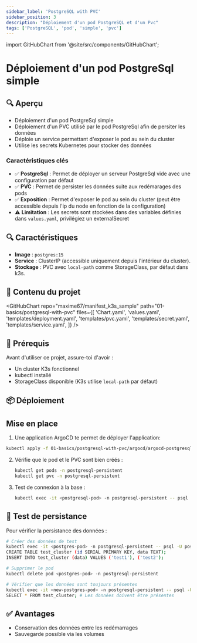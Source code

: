 ```yaml
---
sidebar_label: 'PostgreSQL with PVC'
sidebar_position: 3
description: "Déploiement d'un pod PostgreSQL et d'un Pvc"
tags: ['PostgreSQL', 'pod', 'simple', 'pvc']
---
```


import GitHubChart from '@site/src/components/GitHubChart';

# Déploiement d'un pod PostgreSql simple
## 🔍 Aperçu

- Déploiement d'un pod PostgreSql simple
- Déploiement d'un PVC utilisé par le pod PostgreSql afin de persiter les données
- Déploie un service permettant d'exposer le pod au sein du cluster
- Utilise les secrets Kubernetes pour stocker des données

### Caractéristiques clés
- ✅ **PostgreSql** : Permet de déployer un serveur PostgreSql vide avec une configuration par défaut
- ✅ **PVC** : Permet de persister les données suite aux redémarages des pods
- ✅ **Exposition** : Permet d'exposer le pod au sein du cluster (peut être accessible depuis l'ip du node en fonction de la configuration)
- ⚠️ **Limitation** : Les secrets sont stockées dans des variables définies dans ```values.yaml```, privilégiez un externalSecret

## 🔍 Caractéristiques

- **Image** : `postgres:15`
- **Service** : ClusterIP (accessible uniquement depuis l'intérieur du cluster).
- **Stockage** : PVC avec `local-path` comme StorageClass, par défaut dans k3s.

## 📂 Contenu du projet

<GitHubChart
repo="maxime67/manifest_k3s_sample"
path="01-basics/postgresql-with-pvc"
files={[
'Chart.yaml',
'values.yaml',
'templates/deployment.yaml',
'templates/pvc.yaml',
'templates/secret.yaml',
'templates/service.yaml',
]}
/>
## 🚀 Prérequis

Avant d'utiliser ce projet, assure-toi d'avoir :

- Un cluster K3s fonctionnel
- kubectl installé
- StorageClass disponible (K3s utilise `local-path` par défaut)

## 📦 Déploiement

## Mise en place

1. Une application ArgoCD te permet de déployer l'application:

```bash
kubectl apply -f 01-basics/postgresql-with-pvc/argocd/argocd-postgresql-with-pvc.yaml
```

2. Vérifie que le pod et le PVC sont bien créés :
   ```bash
   kubectl get pods -n postgresql-persistent
   kubectl get pvc -n postgresql-persistent
   ```

3. Test de connexion à la base :
   ```bash
   kubectl exec -it <postgresql-pod> -n postgresql-persistent -- psql -U postgres
   ```



## 🧪 Test de persistance

Pour vérifier la persistance des données :

```bash
# Créer des données de test
kubectl exec -it <postgres-pod> -n postgresql-persistent -- psql -U postgres
CREATE TABLE test_cluster (id SERIAL PRIMARY KEY, data TEXT);
INSERT INTO test_cluster (data) VALUES ('test1'), ('test2');

# Supprimer le pod
kubectl delete pod <postgres-pod> -n postgresql-persistent

# Vérifier que les données sont toujours présentes
kubectl exec -it <new-postgres-pod> -n postgresql-persistent -- psql -U postgres
SELECT * FROM test_cluster; # Les données doivent être présentes
```

## ✅ Avantages

- Conservation des données entre les redémarrages
- Sauvegarde possible via les volumes